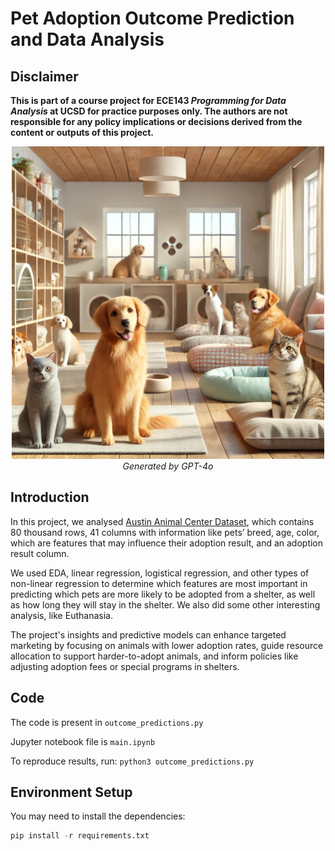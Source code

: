 # Pet Adoption Outcome Prediction and Data Analysis
 
## Disclaimer
**This is part of a course project for ECE143 *Programming for Data Analysis* at UCSD for practice purposes only. The authors are not responsible for any policy implications or decisions derived from the content or outputs of this project.**


<p align="center">
  <img src="./assets/dog_cats_in_shelter" alt="A cozy shelter for cats and dogs" width="500" height="auto">
  <br>
  <em>Generated by GPT-4o</em>
</p>

## Introduction
In this project, we analysed [Austin Animal Center Dataset](https://www.kaggle.com/datasets/aaronschlegel/austin-animal-center-shelter-intakes-and-outcomes/data?select=aac_intakes_outcomes.csv), which contains 80 thousand rows, 41 columns with information like pets’ breed, age, color, which are features that may influence their adoption result, and an adoption result column.

We used EDA, linear regression, logistical regression, and other types of non-linear regression to determine which features are most important in predicting which pets are more likely to be adopted from a shelter, as well as how long they will stay in the shelter. We also did some other interesting analysis, like Euthanasia.

The project's insights and predictive models can enhance targeted marketing by focusing on animals with lower adoption rates, guide resource allocation to support harder-to-adopt animals, and inform policies like adjusting adoption fees or special programs in shelters.

## Code
The code is present in ```outcome_predictions.py```

Jupyter notebook file is ```main.ipynb```

To reproduce results, run:
```python3 outcome_predictions.py```


## Environment Setup
You may need to install the dependencies:
```python
pip install -r requirements.txt
```
